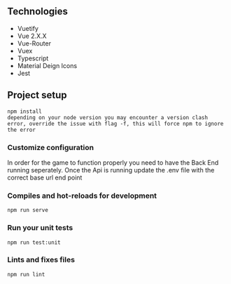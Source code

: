 ## Technologies
- Vuetify
- Vue 2.X.X
- Vue-Router
- Vuex
- Typescript
- Material Deign Icons
- Jest

## Project setup
```
npm install
depending on your node version you may encounter a version clash error, override the issue with flag -f, this will force npm to ignore the error
```

### Customize configuration
In order for the game to function properly you need to have the Back End running seperately. Once the Api is running update the .env file with the correct base url end point


### Compiles and hot-reloads for development
```
npm run serve
```

### Run your unit tests
```
npm run test:unit
```

### Lints and fixes files
```
npm run lint
```